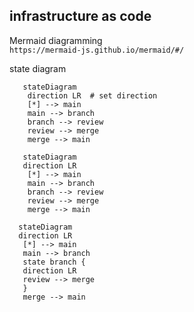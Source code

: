 ## infrastructure as code


Mermaid diagramming  
`https://mermaid-js.github.io/mermaid/#/`  

state diagram  
```
   stateDiagram
    direction LR  # set direction
    [*] --> main
    main --> branch
    branch --> review
    review --> merge
    merge --> main
```
```mermaid
   stateDiagram
   direction LR
    [*] --> main
    main --> branch
    branch --> review
    review --> merge
    merge --> main
 ```
 
 ```mermaid
   stateDiagram
   direction LR
    [*] --> main
    main --> branch
    state branch {
    direction LR
    review --> merge
    }
    merge --> main
 ```

